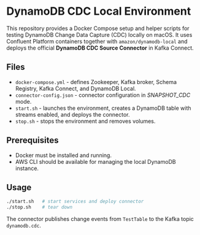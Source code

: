 # DynamoDB CDC Local Environment

This repository provides a Docker Compose setup and helper scripts for testing DynamoDB Change Data Capture (CDC) locally on macOS. It uses Confluent Platform containers together with `amazon/dynamodb-local` and deploys the official **DynamoDB CDC Source Connector** in Kafka Connect.

## Files

- `docker-compose.yml` - defines Zookeeper, Kafka broker, Schema Registry, Kafka Connect, and DynamoDB Local.
- `connector-config.json` - connector configuration in *SNAPSHOT_CDC* mode.
- `start.sh` - launches the environment, creates a DynamoDB table with streams enabled, and deploys the connector.
- `stop.sh` - stops the environment and removes volumes.

## Prerequisites

- Docker must be installed and running.
- AWS CLI should be available for managing the local DynamoDB instance.

## Usage

```bash
./start.sh   # start services and deploy connector
./stop.sh    # tear down
```

The connector publishes change events from `TestTable` to the Kafka topic `dynamodb.cdc`.
